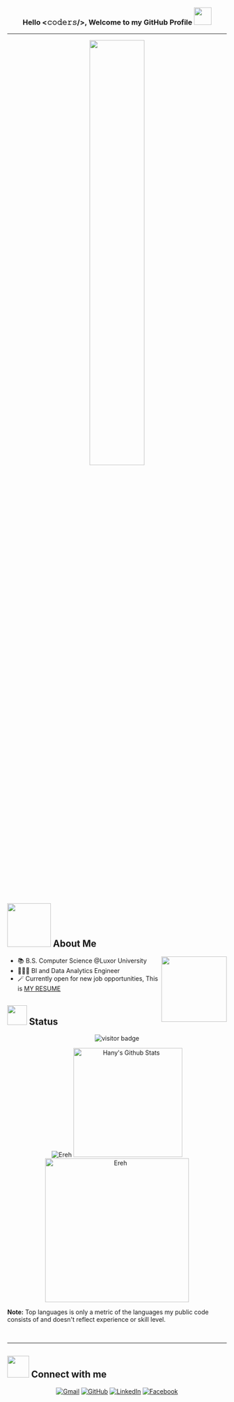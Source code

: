 <h3 align="center">Hello <𝚌𝚘𝚍𝚎𝚛𝚜/>, Welcome to my GitHub Profile <img height="40" src="https://emoji.gg/assets/emoji/7333-parrotdance.gif"></h1>
<hr>
<p align="center">
  <img width="50%" src="https://c.tenor.com/8PDB3JNNq98AAAAC/silicon-valley.gif">
</p>
	
## <picture><img src = "https://media.giphy.com/media/qEqiI3Oq7vBkoE236M/giphy.gif" width = 100px></picture> About Me

<picture> <img align="right" src="https://media.giphy.com/media/UmbybxMJ3sRvKBV5qw/giphy.gif" width = 150> </picture>

- 📚 B.S. Computer Science @Luxor University
- 👨🏻‍💻 BI and Data Analytics Engineer
- 🪄 Currently open for  new job opportunities, This is [MY RESUME](https://drive.google.com/file/d/1uX5-V0lcQSxa01Kj3wrkwVRwEgDxnpPl/view?usp=drive_link)

## <picture> <img src="https://media.giphy.com/media/ZOKhyP4ai1guMHhwFB/giphy.gif" width = 45> </picture> Status

<p align="center"><img src="https://profile-counter.glitch.me/%7BEreh11%7D/count.svg" alt="visitor badge"/></p>

<p align="center">
  
<img src="https://github-readme-streak-stats.herokuapp.com/?user=Ereh11&theme=tokyonight_duo" alt="Ereh" />
    <a href="https://github.com/anuraghazra/github-readme-stats">
	    <img alt="Hany's Github Stats" src="https://github-readme-stats.vercel.app/api?username=Ereh11&show_icons=true&count_private=true&locale=en&theme=tokyonight&layout=compact" height="250"/></a>
	  <img src="https://github-readme-stats.vercel.app/api/top-langs?username=Ereh11&langs_count=10&show_icons=true&locale=en&theme=tokyonight" alt="Ereh" height="330px"/>
   
  <b>Note:</b> Top languages is only a metric of the languages my public code consists of and doesn't reflect experience or skill level.
  </p>
<br/>

</p>


<hr>

## <picture> <img src="https://media.giphy.com/media/UmbybxMJ3sRvKBV5qw/giphy.gif" width = 50px></picture> Connect with me
<p align="center">
<a href="mailto:hanysaadstd@gmail.com"><img img src="https://img.shields.io/badge/gmail-%23EA4335.svg?style=plastic&logo=gmail&logoColor=white" alt="Gmail"/></a>
	<a href="https://github.com/Ereh11"><img src="https://img.shields.io/badge/github-%23181717.svg?style=plastic&logo=github&logoColor=white" alt="GitHub"/></a>
	<a href="https://www.linkedin.com/in/hany-abdou-731b831a1/"><img src="https://img.shields.io/badge/linkedin-%230A66C2.svg?style=plastic&logo=linkedin&logoColor=white" alt="LinkedIn"/></a>
	<a href="https://www.facebook.com/profile.php?id=100007772701160"><img src="https://img.shields.io/badge/facebook-%231877F2.svg?style=plastic&logo=facebook&logoColor=white" alt="Facebook"/></a>
</p>


